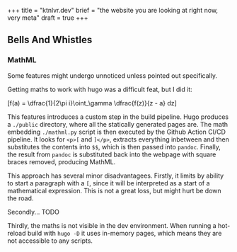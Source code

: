 +++
title = "ktnlvr.dev"
brief = "the website you are looking at right now, very meta" 
draft = true
+++

## Bells And Whistles

### MathML

Some features might undergo unnoticed unless pointed out specifically.

Getting maths to work with hugo was a difficult feat, but I did it:

\[f(a) = \dfrac{1}{2\pi i}\oint_\gamma \dfrac{f(z)}{z - a} dz\]

This features introduces a custom step in the build pipeline. Hugo produces a `./public` directory, where all the statically generated pages are. The math embedding `./mathml.py` script is then executed by the Github Action CI/CD pipeline. It looks for `<p>[` and `]</p>`, extracts everything inbetween and then substitutes the contents into `$$`, which is then passed into `pandoc`. Finally, the result from `pandoc` is substituted back into the webpage with square braces removed, producing MathML.

This approach has several minor disadvantagees. Firstly, it limits by ability to start a paragraph with a `[`, since it will be interpreted as a start of a mathematical expression. This is not a great loss, but might hurt be down the road.

Secondly... TODO

Thirdly, the maths is not visible in the dev environment. When running a hot-reload build with `hugo -D` it uses in-memory pages, which means they are not accessible to any scripts.
